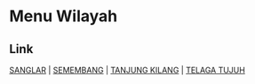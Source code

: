 # Menu Wilayah

## Link

[SANGLAR](https://github.com/gigit-pemilu/pemilu-2024-21-kepulauan-riau/tree/main/pilpres/hitung-suara/sub/21-kepulauan-riau/sub/02-karimun/sub/09-durai/sub/2002-sanglar)
 | 
[SEMEMBANG](https://github.com/gigit-pemilu/pemilu-2024-21-kepulauan-riau/tree/main/pilpres/hitung-suara/sub/21-kepulauan-riau/sub/02-karimun/sub/09-durai/sub/2004-semembang)
 | 
[TANJUNG KILANG](https://github.com/gigit-pemilu/pemilu-2024-21-kepulauan-riau/tree/main/pilpres/hitung-suara/sub/21-kepulauan-riau/sub/02-karimun/sub/09-durai/sub/2003-tanjung-kilang)
 | 
[TELAGA TUJUH](https://github.com/gigit-pemilu/pemilu-2024-21-kepulauan-riau/tree/main/pilpres/hitung-suara/sub/21-kepulauan-riau/sub/02-karimun/sub/09-durai/sub/2005-telaga-tujuh)

